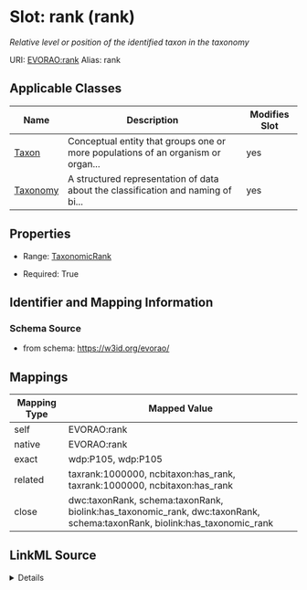 

# Slot: rank (rank) 


_Relative level or position of the identified taxon in the taxonomy_





URI: [EVORAO:rank](https://w3id.org/evorao/rank)
Alias: rank

<!-- no inheritance hierarchy -->





## Applicable Classes

| Name | Description | Modifies Slot |
| --- | --- | --- |
| [Taxon](Taxon.md) | Conceptual entity that groups one or more populations of an organism or organ... |  yes  |
| [Taxonomy](Taxonomy.md) | A structured representation of data about the classification and naming of bi... |  yes  |







## Properties

* Range: [TaxonomicRank](TaxonomicRank.md)

* Required: True





## Identifier and Mapping Information







### Schema Source


* from schema: https://w3id.org/evorao/




## Mappings

| Mapping Type | Mapped Value |
| ---  | ---  |
| self | EVORAO:rank |
| native | EVORAO:rank |
| exact | wdp:P105, wdp:P105 |
| related | taxrank:1000000, ncbitaxon:has_rank, taxrank:1000000, ncbitaxon:has_rank |
| close | dwc:taxonRank, schema:taxonRank, biolink:has_taxonomic_rank, dwc:taxonRank, schema:taxonRank, biolink:has_taxonomic_rank |




## LinkML Source

<details>
```yaml
name: rank
description: Relative level or position of the identified taxon in the taxonomy
title: rank
from_schema: https://w3id.org/evorao/
exact_mappings:
- wdp:P105
- wdp:P105
close_mappings:
- dwc:taxonRank
- schema:taxonRank
- biolink:has_taxonomic_rank
- dwc:taxonRank
- schema:taxonRank
- biolink:has_taxonomic_rank
related_mappings:
- taxrank:1000000
- ncbitaxon:has_rank
- taxrank:1000000
- ncbitaxon:has_rank
rank: 1000
alias: rank
domain_of:
- Taxonomy
- Taxon
range: TaxonomicRank
required: true
multivalued: false

```
</details>